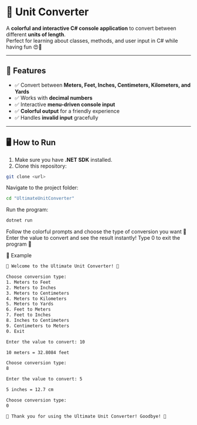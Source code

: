 # 🌟 Unit Converter

A **colorful and interactive C# console application** to convert between different **units of length**.  
Perfect for learning about classes, methods, and user input in C# while having fun 😍💖

---

## 🌟 Features

- ✅ Convert between **Meters, Feet, Inches, Centimeters, Kilometers, and Yards**  
- ✅ Works with **decimal numbers**  
- ✅ Interactive **menu-driven console input**  
- ✅ **Colorful output** for a friendly experience  
- ✅ Handles **invalid input** gracefully  

---

## 🖥 How to Run

1. Make sure you have **.NET SDK** installed.  
2. Clone this repository:

```bash
git clone <url>
```

Navigate to the project folder:
```bash
cd "UltimateUnitConverter"
```

Run the program:
```bash
dotnet run
```
Follow the colorful prompts and choose the type of conversion you want 🎉
Enter the value to convert and see the result instantly!
Type 0 to exit the program 💖

📝 Example
```bash
🌟 Welcome to the Ultimate Unit Converter! 🌟

Choose conversion type:
1. Meters to Feet
2. Meters to Inches
3. Meters to Centimeters
4. Meters to Kilometers
5. Meters to Yards
6. Feet to Meters
7. Feet to Inches
8. Inches to Centimeters
9. Centimeters to Meters
0. Exit

Enter the value to convert: 10

10 meters = 32.8084 feet

Choose conversion type:
8

Enter the value to convert: 5

5 inches = 12.7 cm

Choose conversion type:
0

💖 Thank you for using the Ultimate Unit Converter! Goodbye! 💖
```
